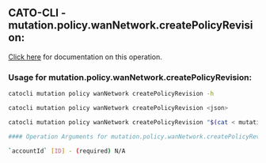
## CATO-CLI - mutation.policy.wanNetwork.createPolicyRevision:
[Click here](https://api.catonetworks.com/documentation/#mutation-mutation.policy.wanNetwork.createPolicyRevision) for documentation on this operation.

### Usage for mutation.policy.wanNetwork.createPolicyRevision:

```bash
catocli mutation policy wanNetwork createPolicyRevision -h

catocli mutation policy wanNetwork createPolicyRevision <json>

catocli mutation policy wanNetwork createPolicyRevision "$(cat < mutation.policy.wanNetwork.createPolicyRevision.json)"

#### Operation Arguments for mutation.policy.wanNetwork.createPolicyRevision ####

`accountId` [ID] - (required) N/A    
